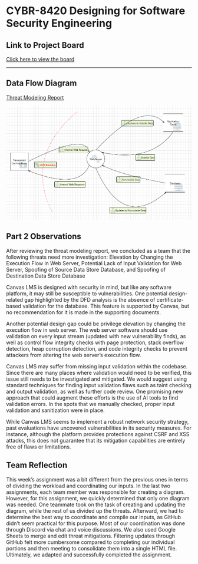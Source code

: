 # CYBR-8420 Designing for Software Security Engineering

## Link to Project Board
[Click here to view the board](https://github.com/users/jschrack/projects/5/views/1)

---

## Data Flow Diagram

[Threat Modeling Report](https://jschrack.github.io/CYBR-8420/Deliverables/Designing%20for%20Software%20Security%20Engineering/threat_modeling_report.html)

![Assurance Case 1](./Diagrams/DFD.png)

## Part 2 Observations

After reviewing the threat modeling report, we concluded as a team that the following threats need more investigation: Elevation by Changing the Execution Flow in Web Server, Potential Lack of Input Validation for Web Server, Spoofing of Source Data Store Database, and Spoofing of Destination Data Store Database

Canvas LMS is designed with security in mind, but like any software platform, it may still be susceptible to vulnerabilities. One potential design-related gap highlighted by the DFD analysis is the absence of certificate-based validation for the database. This feature is supported by Canvas, but no recommendation for it is made in the supporting documents.

Another potential design gap could be privilege elevation by changing the execution flow in web server. The web server software should use validation on every input stream (updated with new vulnerability finds), as well as control flow integrity checks with page protection, stack overflow detection, heap corruption detection, and code integrity checks to prevent attackers from altering the web server’s execution flow.

Canvas LMS may suffer from missing input validation within the codebase. Since there are many places where validation would need to be verified, this issue still needs to be investigated and mitigated. We would suggest using standard techniques for finding input validation flaws such as taint checking and output validation, as well as further code review. One promising new approach that could augment these efforts is the use of AI tools to find validation errors. In the spots that we manually checked, proper input validation and sanitization were in place.

While Canvas LMS seems to implement a robust network security strategy, past evaluations have uncovered vulnerabilities in its security measures. For instance, although the platform provides protections against CSRF and XSS attacks, this does not guarantee that its mitigation capabilities are entirely free of flaws or limitations.

## Team Reflection

This week’s assignment was a bit different from the previous ones in terms of dividing the workload and coordinating our inputs. In the last two assignments, each team member was responsible for creating a diagram. However, for this assignment, we quickly determined that only one diagram was needed. One teammate took on the task of creating and updating the diagram, while the rest of us divided up the threats. Afterward, we had to determine the best way to coordinate and compile our inputs, as GitHub didn’t seem practical for this purpose. Most of our coordination was done through Discord via chat and voice discussions. We also used Google Sheets to merge and edit threat mitigations. Filtering updates through GitHub felt more cumbersome compared to completing our individual portions and then meeting to consolidate them into a single HTML file. Ultimately, we adapted and successfully completed the assignment.
